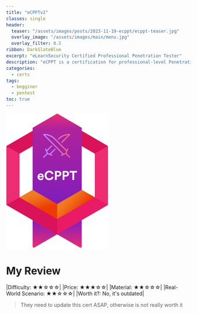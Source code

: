 ```yaml
---
title: "eCPPTv2"
classes: single
header:  
  teaser: "/assets/images/posts/2023-11-19-ecppt/ecppt-teaser.jpg"
  overlay_image: "/assets/images/main/menu.jpg"
  overlay_filter: 0.5  
ribbon: DarkSlateBlue
excerpt: "eLearnSecurity Certified Professional Penetration Tester"
description: "eCPPT is a certification for professional-level Penetration testers"
categories:
  - certs
tags:
  - begginer
  - pentest
toc: true
---
```


![Alt text](/assets/images/posts/2023-11-19-ecppt/eCPPT-1.webp)

# My Review

|Difficulty: ★★☆☆☆|
|Price: ★★★☆☆|
|Material: ★★☆☆☆|
|Real-World Scenario: ★★☆☆☆|
|Worth it?: No, it's outdated|

> They need to update this cert ASAP, otherwise is not really worth it